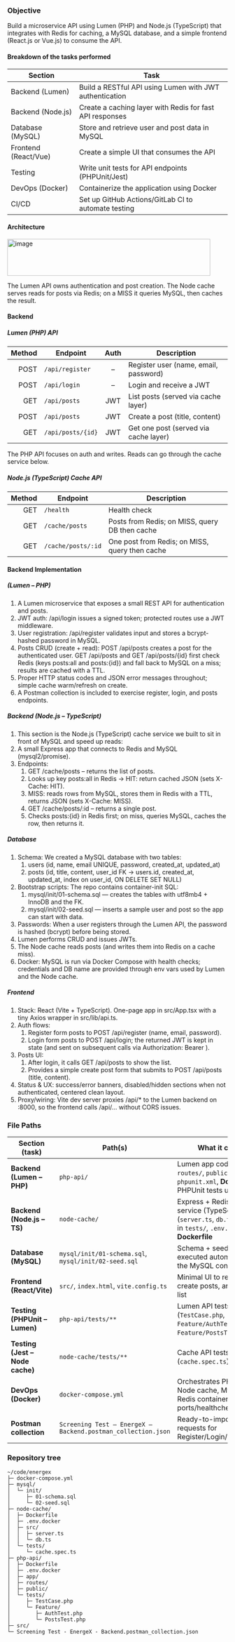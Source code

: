 ### Objective
Build a microservice API using Lumen (PHP) and Node.js (TypeScript) that integrates with Redis for caching, a MySQL database, and a simple frontend (React.js or Vue.js) to consume the API.

#### Breakdown of the tasks performed

| Section                    | Task                                                                 |
|---------------------------|----------------------------------------------------------------------|
| Backend (Lumen)           | Build a RESTful API using Lumen with JWT authentication              |
| Backend (Node.js)         | Create a caching layer with Redis for fast API responses             |
| Database (MySQL)          | Store and retrieve user and post data in MySQL                       |
| Frontend (React/Vue)      | Create a simple UI that consumes the API                             |
| Testing                   | Write unit tests for API endpoints (PHPUnit/Jest)                    |
| DevOps (Docker)           | Containerize the application using Docker                            |
| CI/CD                     | Set up GitHub Actions/GitLab CI to automate testing                  |

#### Architecture
<img width="464" height="84" alt="image" src="https://github.com/user-attachments/assets/670c6b10-250a-4c97-a191-0982dbe5a3a6" />

The Lumen API owns authentication and post creation.
The Node cache serves reads for posts via Redis; on a MISS it queries MySQL, then caches the result.

#### Backend
##### Lumen (PHP) API
| Method | Endpoint          | Auth | Description                           |
| -----: | ----------------- | :--: | ------------------------------------- |
|   POST | `/api/register`   |   –  | Register user (name, email, password) |
|   POST | `/api/login`      |   –  | Login and receive a JWT               |
|    GET | `/api/posts`      |  JWT | List posts (served via cache layer)   |
|   POST | `/api/posts`      |  JWT | Create a post (title, content)        |
|    GET | `/api/posts/{id}` |  JWT | Get one post (served via cache layer) |

The PHP API focuses on auth and writes. Reads can go through the cache service below.

##### Node.js (TypeScript) Cache API
| Method | Endpoint           | Description                                    |
| -----: | ------------------ | ---------------------------------------------- |
|    GET | `/health`          | Health check                                   |
|    GET | `/cache/posts`     | Posts from Redis; on MISS, query DB then cache |
|    GET | `/cache/posts/:id` | One post from Redis; on MISS, query then cache |

#### Backend Implementation
##### (Lumen – PHP)
1. A Lumen microservice that exposes a small REST API for authentication and posts.
2. JWT auth: /api/login issues a signed token; protected routes use a JWT middleware.
3. User registration: /api/register validates input and stores a bcrypt-hashed password in MySQL.
4. Posts CRUD (create + read):
POST /api/posts creates a post for the authenticated user.
GET /api/posts and GET /api/posts/{id} first check Redis (keys posts:all and posts:{id}) and fall back to MySQL on a miss; results are cached with a TTL.
5. Proper HTTP status codes and JSON error messages throughout; simple cache warm/refresh on create.
6. A Postman collection is included to exercise register, login, and posts endpoints.

##### Backend (Node.js – TypeScript)
1. This section is the Node.js (TypeScript) cache service we built to sit in front of MySQL and speed up reads:
2. A small Express app that connects to Redis and MySQL (mysql2/promise).
3. Endpoints:
   1. GET /cache/posts – returns the list of posts.
   2. Looks up key posts:all in Redis → HIT: return cached JSON (sets X-Cache: HIT).
   3. MISS: reads rows from MySQL, stores them in Redis with a TTL, returns JSON (sets X-Cache: MISS).
   4. GET /cache/posts/:id – returns a single post.
   5. Checks posts:{id} in Redis first; on miss, queries MySQL, caches the row, then returns it.

##### Database
1. Schema: We created a MySQL database with two tables:
   1. users (id, name, email UNIQUE, password, created_at, updated_at)
   2. posts (id, title, content, user_id FK → users.id, created_at, updated_at, index on user_id, ON DELETE SET NULL)
2. Bootstrap scripts: The repo contains container-init SQL:
   1. mysql/init/01-schema.sql — creates the tables with utf8mb4 + InnoDB and the FK.
   2. mysql/init/02-seed.sql — inserts a sample user and post so the app can start with data.
3. Passwords: When a user registers through the Lumen API, the password is hashed (bcrypt) before being stored.
4. Lumen performs CRUD and issues JWTs.
5. The Node cache reads posts (and writes them into Redis on a cache miss).
6. Docker: MySQL is run via Docker Compose with health checks; credentials and DB name are provided through env vars used by Lumen and the Node cache.

##### Frontend
1. Stack: React (Vite + TypeScript). One-page app in src/App.tsx with a tiny Axios wrapper in src/lib/api.ts.
2. Auth flows:
   1. Register form posts to POST /api/register (name, email, password).
   2. Login form posts to POST /api/login; the returned JWT is kept in state (and sent on subsequent calls via Authorization: Bearer <token>).
3. Posts UI:
   1. After login, it calls GET /api/posts to show the list.
   2. Provides a simple create post form that submits to POST /api/posts (title, content).
4. Status & UX: success/error banners, disabled/hidden sections when not authenticated, centered clean layout.
5. Proxy/wiring: Vite dev server proxies /api/* to the Lumen backend on :8000, so the frontend calls /api/... without CORS issues.

### File Paths
| Section (task)                 | Path(s)                                                                                               | What it contains                                                                                                 |
|--------------------------------|--------------------------------------------------------------------------------------------------------|------------------------------------------------------------------------------------------------------------------|
| **Backend (Lumen – PHP)**      | `php-api/`                                                                                             | Lumen app code (`app/`, `routes/`, `public/`), `.env*`, `phpunit.xml`, **Dockerfile**, PHPUnit tests under `tests/` |
| **Backend (Node.js – TS)**     | `node-cache/`                                                                                          | Express + Redis cache service (TypeScript) in `src/` (`server.ts`, `db.ts`), Jest tests in `tests/`, `.env.docker`, **Dockerfile** |
| **Database (MySQL)**           | `mysql/init/01-schema.sql`, `mysql/init/02-seed.sql`                                                   | Schema + seed files executed automatically by the MySQL container                                               |
| **Frontend (React/Vite)**      | `src/`, `index.html`, `vite.config.ts`                                                                 | Minimal UI to register/login, create posts, and view the list                                                   |
| **Testing (PHPUnit – Lumen)**  | `php-api/tests/**`                                                                                     | Lumen API tests (`TestCase.php`, `Feature/AuthTest.php`, `Feature/PostsTest.php`)                               |
| **Testing (Jest – Node cache)**| `node-cache/tests/**`                                                                                  | Cache API tests (`cache.spec.ts`)                                                                               |
| **DevOps (Docker)**            | `docker-compose.yml`                                                                                   | Orchestrates PHP (Lumen), Node cache, MySQL, and Redis containers (with ports/healthchecks/volumes)             |
| **Postman collection**         | `Screening Test – EnergeX – Backend.postman_collection.json`                                           | Ready-to-import Postman requests for Register/Login/Posts                                                        |

### Repository tree
```text
~/code/energex
├─ docker-compose.yml
├─ mysql/
│  └─ init/
│     ├─ 01-schema.sql
│     └─ 02-seed.sql
├─ node-cache/
│  ├─ Dockerfile
│  ├─ .env.docker
│  ├─ src/
│  │  ├─ server.ts
│  │  └─ db.ts
│  └─ tests/
│     └─ cache.spec.ts
├─ php-api/
│  ├─ Dockerfile
│  ├─ .env.docker
│  ├─ app/       
│  ├─ routes/
│  ├─ public/
│  └─ tests/
│     ├─ TestCase.php
│     └─ Feature/
│        ├─ AuthTest.php
│        └─ PostsTest.php
├─ src/          
└─ Screening Test - EnergeX - Backend.postman_collection.json

